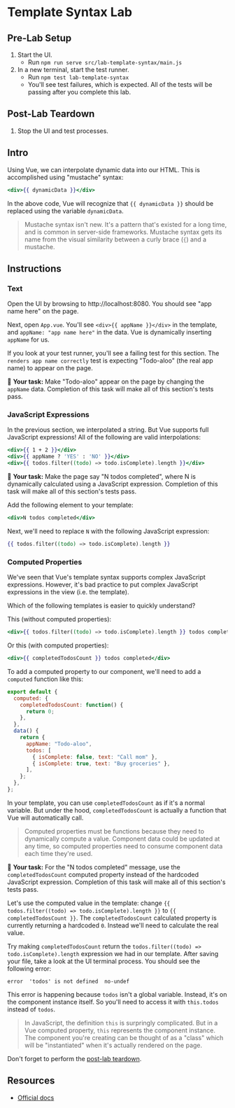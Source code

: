 # Template Syntax Lab

## Pre-Lab Setup

1. Start the UI.
   - Run `npm run serve src/lab-template-syntax/main.js`
2. In a new terminal, start the test runner.
   - Run `npm test lab-template-syntax`
   - You'll see test failures, which is expected. All of the tests will be passing after you complete this lab.

## Post-Lab Teardown

1. Stop the UI and test processes.

## Intro

Using Vue, we can interpolate dynamic data into our HTML. This is accomplished using "mustache" syntax:

```hbs
<div>{{ dynamicData }}</div>
```

In the above code, Vue will recognize that `{{ dynamicData }}` should be replaced using the variable `dynamicData`.

> Mustache syntax isn't new. It's a pattern that's existed for a long time, and is common in server-side frameworks. Mustache syntax gets its name from the visual similarity between a curly brace (`{`) and a mustache.

## Instructions

### Text

Open the UI by browsing to http://localhost:8080. You should see "app name here" on the page.

Next, open `App.vue`. You'll see `<div>{{ appName }}</div>` in the template, and `appName: "app name here"` in the data. Vue is dynamically inserting `appName` for us.

If you look at your test runner, you'll see a failing test for this section. The `renders app name correctly` test is expecting "Todo-aloo" (the real app name) to appear on the page.

📝 **Your task:** Make "Todo-aloo" appear on the page by changing the `appName` data. Completion of this task will make all of this section's tests pass.

### JavaScript Expressions

In the previous section, we interpolated a string. But Vue supports full JavaScript expressions! All of the following are valid interpolations:

```hbs
<div>{{ 1 + 2 }}</div>
<div>{{ appName ? 'YES' : 'NO' }}</div>
<div>{{ todos.filter((todo) => todo.isComplete).length }}</div>
```

📝 **Your task:** Make the page say "N todos completed", where N is dynamically calculated using a JavaScript expression. Completion of this task will make all of this section's tests pass.

Add the following element to your template:

```hbs
<div>N todos completed</div>
```

Next, we'll need to replace `N` with the following JavaScript expression:

```hbs
{{ todos.filter((todo) => todo.isComplete).length }}
```

### Computed Properties

We've seen that Vue's template syntax supports complex JavaScript expressions. However, it's bad practice to put complex JavaScript expressions in the view (i.e. the template).

Which of the following templates is easier to quickly understand?

This (without computed properties):

```hbs
<div>{{ todos.filter((todo) => todo.isComplete).length }} todos completed</div>
```

Or this (with computed properties):

```hbs
<div>{{ completedTodosCount }} todos completed</div>
```

To add a computed property to our component, we'll need to add a `computed` function like this:

```js
export default {
  computed: {
    completedTodosCount: function() {
      return 0;
    },
  },
  data() {
    return {
      appName: "Todo-aloo",
      todos: [
        { isComplete: false, text: "Call mom" },
        { isComplete: true, text: "Buy groceries" },
      ],
    };
  },
};
```

In your template, you can use `completedTodosCount` as if it's a normal variable. But under the hood, `completedTodosCount` is actually a function that Vue will automatically call.

> Computed properties must be functions because they need to dynamically compute a value. Component data could be updated at any time, so computed properties need to consume component data each time they're used.

📝 **Your task:** For the "N todos completed" message, use the `completedTodosCount` computed property instead of the hardcoded JavaScript expression. Completion of this task will make all of this section's tests pass.

Let's use the computed value in the template: change `{{ todos.filter((todo) => todo.isComplete).length }}` to `{{ completedTodosCount }}`. The `completedTodosCount` calculated property is currently returning a hardcoded `0`. Instead we'll need to calculate the real value.

Try making `completedTodosCount` return the `todos.filter((todo) => todo.isComplete).length` expression we had in our template. After saving your file, take a look at the UI terminal process. You should see the following error:

```
error  'todos' is not defined  no-undef
```

This error is happening because `todos` isn't a global variable. Instead, it's on the component instance itself. So you'll need to access it with `this.todos` instead of `todos`.

> In JavaScript, the definition `this` is surpringly complicated. But in a Vue computed property, `this` represents the component instance. The component you're creating can be thought of as a "class" which will be "instantiated" when it's actually rendered on the page.

Don't forget to perform the [post-lab teardown](#post-lab-teardown).

## Resources

- [Official docs](https://vuejs.org/v2/guide/syntax.html)
